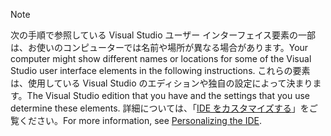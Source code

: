 
> [!NOTE]
> <span data-ttu-id="fbff0-101">次の手順で参照している Visual Studio ユーザー インターフェイス要素の一部は、お使いのコンピューターでは名前や場所が異なる場合があります。</span><span class="sxs-lookup"><span data-stu-id="fbff0-101">Your computer might show different names or locations for some of the Visual Studio user interface elements in the following instructions.</span></span> <span data-ttu-id="fbff0-102">これらの要素は、使用している Visual Studio のエディションや独自の設定によって決まります。</span><span class="sxs-lookup"><span data-stu-id="fbff0-102">The Visual Studio edition that you have and the settings that you use determine these elements.</span></span> <span data-ttu-id="fbff0-103">詳細については、「[IDE をカスタマイズする](/visualstudio/ide/personalizing-the-visual-studio-ide)」をご覧ください。</span><span class="sxs-lookup"><span data-stu-id="fbff0-103">For more information, see [Personalizing the IDE](/visualstudio/ide/personalizing-the-visual-studio-ide).</span></span>